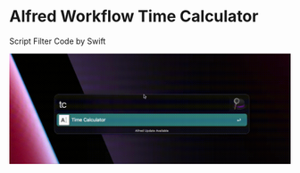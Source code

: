 # Alfred Workflow Time Calculator

Script Filter Code by Swift

![example](README.assets/example.gif)